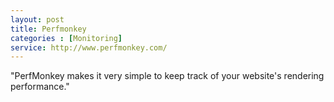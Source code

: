 ```yaml
---
layout: post
title: Perfmonkey
categories : [Monitoring]
service: http://www.perfmonkey.com/
---
```


"PerfMonkey makes it very simple to keep track of your website's rendering performance."
